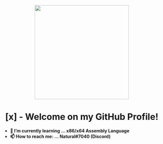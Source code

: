 <div align="center">
  <img height="300" src="https://i.imgur.com/aNZF8fJ.png" />
    <strong>
    <h1> [x] - Welcome on my GitHub Profile!</h1>
    <strong>
</div>
      
- 🌱 I’m currently learning ... x86/x64 Assembly Language
- 📫 How to reach me: ... Natural#7040 (Discord)
<!--
**Afdul2021/Afdul2021** is a ✨ _special_ ✨ repository because its `README.md` (this file) appears on your GitHub profile.

Here are some ideas to get you started:

- 🔭 I’m currently working on ...
- 🌱 I’m currently learning ...
- 👯 I’m looking to collaborate on ...
- 🤔 I’m looking for help with ...
- 💬 Ask me about ...
- 📫 How to reach me: ...
- 😄 Pronouns: ...
- ⚡ Fun fact: ...
-->
